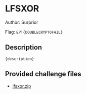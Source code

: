 # LFSXOR
Author: Surprior

Flag: `EPT{DOUBLECRYPTOFAIL}`
## Description
```
{description}
```

## Provided challenge files
* [lfsxor.zip](lfsxor.zip)
